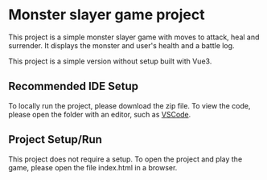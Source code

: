 # Monster slayer game project

This project is a simple monster slayer game with moves to attack, heal and surrender. 
It displays the monster and user's health and a battle log. 

This project is a simple version without setup built with Vue3. 

## Recommended IDE Setup

To locally run the project, please download the zip file. 
To view the code, please open the folder with an editor, such as [VSCode](https://code.visualstudio.com/).

## Project Setup/Run

This project does not require a setup. 
To open the project and play the game, please open the file index.html in a browser. 
